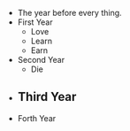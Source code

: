 - The year before every thing.
- First Year
	- Love
	- Learn
	- Earn
- Second Year
	- Die
- Third Year
	- 
- Forth Year